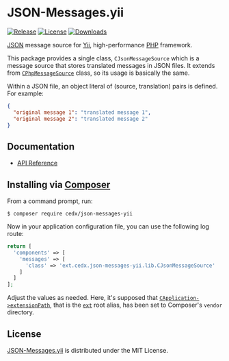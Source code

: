 # JSON-Messages.yii
[![Release](http://img.shields.io/packagist/v/cedx/json-messages-yii.svg?style=flat)](https://packagist.org/packages/cedx/json-messages-yii) [![License](http://img.shields.io/packagist/l/cedx/json-messages-yii.svg?style=flat)](https://github.com/cedx/json-messages.yii/blob/master/LICENSE.txt) [![Downloads](http://img.shields.io/packagist/dt/cedx/json-messages-yii.svg?style=flat)](https://packagist.org/packages/cedx/json-messages-yii)

[JSON](http://json.org) message source for [Yii](http://www.yiiframework.com), high-performance [PHP](https://php.net) framework.

This package provides a single class, `CJsonMessageSource` which is a message source that stores translated messages in JSON files. It extends from [`CPhpMessageSource`](http://www.yiiframework.com/doc/api/1.1/CPhpMessageSource) class, so its usage is basically the same.

Within a JSON file, an object literal of (source, translation) pairs is defined. For example:

```json
{
  "original message 1": "translated message 1",
  "original message 2": "translated message 2"
}
```

## Documentation
- [API Reference](http://dev.belin.io/json-messages.yii/api)

## Installing via [Composer](https://getcomposer.org)
From a command prompt, run:

```shell
$ composer require cedx/json-messages-yii
```

Now in your application configuration file, you can use the following log route:

```php
return [
  'components' => [
    'messages' => [
      'class' => 'ext.cedx.json-messages-yii.lib.CJsonMessageSource'
    ]
  ]
];
```

Adjust the values as needed. Here, it's supposed that [`CApplication->extensionPath`](http://www.yiiframework.com/doc/api/1.1/CApplication#extensionPath-detail), that is the [`ext`](http://www.yiiframework.com/doc/guide/1.1/en/basics.namespace) root alias, has been set to Composer's `vendor` directory.

## License
[JSON-Messages.yii](https://packagist.org/packages/cedx/json-messages-yii) is distributed under the MIT License.

